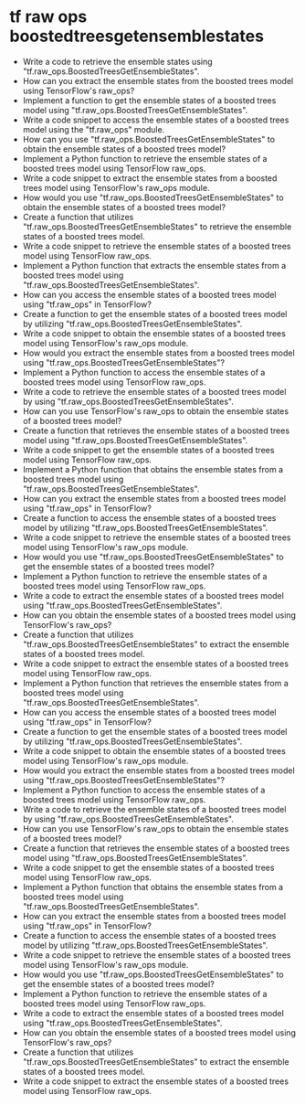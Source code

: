 # tf raw ops boostedtreesgetensemblestates

- Write a code to retrieve the ensemble states using "tf.raw_ops.BoostedTreesGetEnsembleStates".
- How can you extract the ensemble states from the boosted trees model using TensorFlow's raw_ops?
- Implement a function to get the ensemble states of a boosted trees model using "tf.raw_ops.BoostedTreesGetEnsembleStates".
- Write a code snippet to access the ensemble states of a boosted trees model using the "tf.raw_ops" module.
- How can you use "tf.raw_ops.BoostedTreesGetEnsembleStates" to obtain the ensemble states of a boosted trees model?
- Implement a Python function to retrieve the ensemble states of a boosted trees model using TensorFlow raw_ops.
- Write a code snippet to extract the ensemble states from a boosted trees model using TensorFlow's raw_ops module.
- How would you use "tf.raw_ops.BoostedTreesGetEnsembleStates" to obtain the ensemble states of a boosted trees model?
- Create a function that utilizes "tf.raw_ops.BoostedTreesGetEnsembleStates" to retrieve the ensemble states of a boosted trees model.
- Write a code snippet to retrieve the ensemble states of a boosted trees model using TensorFlow raw_ops.
- Implement a Python function that extracts the ensemble states from a boosted trees model using "tf.raw_ops.BoostedTreesGetEnsembleStates".
- How can you access the ensemble states of a boosted trees model using "tf.raw_ops" in TensorFlow?
- Create a function to get the ensemble states of a boosted trees model by utilizing "tf.raw_ops.BoostedTreesGetEnsembleStates".
- Write a code snippet to obtain the ensemble states of a boosted trees model using TensorFlow's raw_ops module.
- How would you extract the ensemble states from a boosted trees model using "tf.raw_ops.BoostedTreesGetEnsembleStates"?
- Implement a Python function to access the ensemble states of a boosted trees model using TensorFlow raw_ops.
- Write a code to retrieve the ensemble states of a boosted trees model by using "tf.raw_ops.BoostedTreesGetEnsembleStates".
- How can you use TensorFlow's raw_ops to obtain the ensemble states of a boosted trees model?
- Create a function that retrieves the ensemble states of a boosted trees model using "tf.raw_ops.BoostedTreesGetEnsembleStates".
- Write a code snippet to get the ensemble states of a boosted trees model using TensorFlow raw_ops.
- Implement a Python function that obtains the ensemble states from a boosted trees model using "tf.raw_ops.BoostedTreesGetEnsembleStates".
- How can you extract the ensemble states from a boosted trees model using "tf.raw_ops" in TensorFlow?
- Create a function to access the ensemble states of a boosted trees model by utilizing "tf.raw_ops.BoostedTreesGetEnsembleStates".
- Write a code snippet to retrieve the ensemble states of a boosted trees model using TensorFlow's raw_ops module.
- How would you use "tf.raw_ops.BoostedTreesGetEnsembleStates" to get the ensemble states of a boosted trees model?
- Implement a Python function to retrieve the ensemble states of a boosted trees model using TensorFlow raw_ops.
- Write a code to extract the ensemble states of a boosted trees model using "tf.raw_ops.BoostedTreesGetEnsembleStates".
- How can you obtain the ensemble states of a boosted trees model using TensorFlow's raw_ops?
- Create a function that utilizes "tf.raw_ops.BoostedTreesGetEnsembleStates" to extract the ensemble states of a boosted trees model.
- Write a code snippet to extract the ensemble states of a boosted trees model using TensorFlow raw_ops.
- Implement a Python function that retrieves the ensemble states from a boosted trees model using "tf.raw_ops.BoostedTreesGetEnsembleStates".
- How can you access the ensemble states of a boosted trees model using "tf.raw_ops" in TensorFlow?
- Create a function to get the ensemble states of a boosted trees model by utilizing "tf.raw_ops.BoostedTreesGetEnsembleStates".
- Write a code snippet to obtain the ensemble states of a boosted trees model using TensorFlow's raw_ops module.
- How would you extract the ensemble states from a boosted trees model using "tf.raw_ops.BoostedTreesGetEnsembleStates"?
- Implement a Python function to access the ensemble states of a boosted trees model using TensorFlow raw_ops.
- Write a code to retrieve the ensemble states of a boosted trees model by using "tf.raw_ops.BoostedTreesGetEnsembleStates".
- How can you use TensorFlow's raw_ops to obtain the ensemble states of a boosted trees model?
- Create a function that retrieves the ensemble states of a boosted trees model using "tf.raw_ops.BoostedTreesGetEnsembleStates".
- Write a code snippet to get the ensemble states of a boosted trees model using TensorFlow raw_ops.
- Implement a Python function that obtains the ensemble states from a boosted trees model using "tf.raw_ops.BoostedTreesGetEnsembleStates".
- How can you extract the ensemble states from a boosted trees model using "tf.raw_ops" in TensorFlow?
- Create a function to access the ensemble states of a boosted trees model by utilizing "tf.raw_ops.BoostedTreesGetEnsembleStates".
- Write a code snippet to retrieve the ensemble states of a boosted trees model using TensorFlow's raw_ops module.
- How would you use "tf.raw_ops.BoostedTreesGetEnsembleStates" to get the ensemble states of a boosted trees model?
- Implement a Python function to retrieve the ensemble states of a boosted trees model using TensorFlow raw_ops.
- Write a code to extract the ensemble states of a boosted trees model using "tf.raw_ops.BoostedTreesGetEnsembleStates".
- How can you obtain the ensemble states of a boosted trees model using TensorFlow's raw_ops?
- Create a function that utilizes "tf.raw_ops.BoostedTreesGetEnsembleStates" to extract the ensemble states of a boosted trees model.
- Write a code snippet to extract the ensemble states of a boosted trees model using TensorFlow raw_ops.